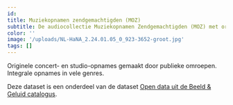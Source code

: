 ```yaml
---
id: 
title: Muziekopnamen zendgemachtigden (MOZ)
subtitle: De audiocollectie Muziekopnamen Zendgemachtigden (MOZ) met originele, al of niet uitgezonden concert- en studioregistraties. De collectie bestaat uit ruw materiaal. 
color: ''
image: '/uploads/NL-HaNA_2.24.01.05_0_923-3652-groot.jpg'
tags: []
---
```


Originele concert- en studio-opnames gemaakt door publieke omroepen. Integrale opnames in vele genres. 

Deze dataset is een onderdeel van de dataset [Open data uit de Beeld & Geluid catalogus](/nl/datasets/nisv-media-catalog).
